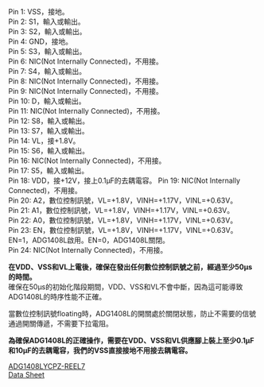 Pin 1: VSS，接地。  
Pin 2: S1，輸入或輸出。  
Pin 3: S2，輸入或輸出。  
Pin 4: GND，接地。  
Pin 5: S3，輸入或輸出。  
Pin 6: NIC(Not Internally Connected)，不用接。  
Pin 7: S4，輸入或輸出。  
Pin 8: NIC(Not Internally Connected)，不用接。  
Pin 9: NIC(Not Internally Connected)，不用接。  
Pin 10: D，輸入或輸出。  
Pin 11: NIC(Not Internally Connected)，不用接。  
Pin 12: S8，輸入或輸出。  
Pin 13: S7，輸入或輸出。  
Pin 14: VL，接+1.8V。  
Pin 15: S6，輸入或輸出。  
Pin 16: NIC(Not Internally Connected)，不用接。  
Pin 17: S5，輸入或輸出。  
Pin 18: VDD，接+12V，接上0.1μF的去耦電容。
Pin 19: NIC(Not Internally Connected)，不用接。  
Pin 20: A2，數位控制訊號，VL=+1.8V，VINH=+1.17V，VINL=+0.63V。  
Pin 21: A1，數位控制訊號，VL=+1.8V，VINH=+1.17V，VINL=+0.63V。  
Pin 22: A0，數位控制訊號，VL=+1.8V，VINH=+1.17V，VINL=+0.63V。  
Pin 23: EN，數位控制訊號，VL=+1.8V，VINH=+1.17V，VINL=+0.63V。EN=1，ADG1408L啟用。EN=0，ADG1408L關閉。  
Pin 24: NIC(Not Internally Connected)，不用接。  
  
**在VDD、VSS和VL上電後，確保在發出任何數位控制訊號之前，經過至少50μs的時間。**  
確保在50μs的初始化階段期間，VDD、VSS和VL不會中斷，因為這可能導致ADG1408L的時序性能不正確。 
  
當數位控制訊號floating時，ADG1408L的開關處於關閉狀態，防止不需要的信號通過開關傳遞，不需要下拉電阻。  
  
**為確保ADG1408L的正確操作，需要在VDD、VSS和VL供應腳上裝上至少0.1μF和10μF的去耦電容，我們的VSS直接接地不用接去耦電容。**  
  
[ADG1408LYCPZ-REEL7](https://www.mouser.tw/ProductDetail/Analog-Devices/ADG1408LYCPZ-REEL7?qs=1Kr7Jg1SGW%2FDLWV%2Fv6ZJUw%3D%3D)  
[Data Sheet](https://www.mouser.tw/datasheet/2/609/adg1408l-3365138.pdf)  